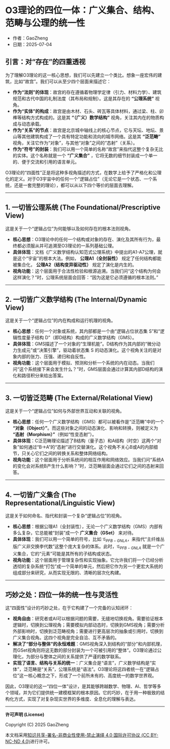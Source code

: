 # **O3理论的四位一体：广义集合、结构、范畴与公理的统一性**

- 作者：GaoZheng
- 日期：2025-07-04

## 引言：对“存在”的四重透视

为了理解O3理论的这一核心思想，我们可以先建立一个类比。想象一座宏伟的建筑，比如“故宫”。我们可以从至少四个层面来描述它：

* **作为“法则”的体现**：故宫的存在遵循着物理学定律（引力、材料力学）、建筑规范和古代中国的礼制法度（其布局和规制）。这是其存在的 **“公理系统”** 视角。
* **作为“实体”的构成**：故宫是由木材、石头、砖瓦等具体材料，通过梁、柱、卯榫等结构方式构成的。这是其 **“（广义）数学结构”** 视角，关注其内在的物质构成与动态承载。
* **作为“关系”的节点**：故宫是北京城中轴线上的核心节点，它与天坛、地坛、景山等其他建筑构成了一个具有特定功能和流向的城市网络。这是其 **“泛范畴”** 视角，关注它作为“对象”，与其他“对象”之间的“态射”（关系）。
* **作为“符号”的封装**：我们可以用一个简单的名称“故宫”来指代这整个复杂无比的实体。这个名称就是一个 **“广义集合”** ，它将无数的细节封装成一个单一的、便于交流和引用的语言单元。

O3理论的“四面性”正是将这种多视角描述的方式，在数学上给予了严格化和公理化的定义。对于O3宇宙中的任何一个“逻辑占位”（无论它是一个状态、一个系统，还是一套完整的理论），都可以从以下四个等价的层面去理解。

---

## 1. 一切皆公理系统 (The Foundational/Prescriptive View)

这是关于一个“逻辑占位”为何能够以及如何存在的根本法则视角。

* **核心思想**：O3理论中的任何一个结构或对象的存在、演化及其所有行为，最终都必须服从并可追溯至O3理论的一系列基础公理。
* **具体体现**：文档《广义数学结构认知范式公理系统》中提出的A1-A7公理，就是这个“宇宙”的根本大法。例如， **公理A1（全封装性）** 规定了任何结构都能被集合化， **公理A2（结构变异驱动性）** 规定了演化是内生的。
* **视角功能**：这个层面用于合法性检验和根源追溯。当我们问“这个结构为何会这样演化？”时，公理系统层面会回答：“因为这是它必须遵循的根本法则。”

---

## 2. 一切皆广义数学结构 (The Internal/Dynamic View)

这是关于一个“逻辑占位”的内在构成和运行机理的视角。

* **核心思想**：任何一个对象或系统，其内部都是一个由“逻辑占位状态集 S”和“逻辑性度量子结构 D”（即D结构）构成的广义数学结构（GMS）。
* **具体体现**：GMS描述了一个对象的“生理机能”。D结构作为其内部的“微分动力生成元”或“决策引擎”，驱动着状态集 S 的动态演化。这个视角关注的是对象内部的张力、压强、递归和自反性。
* **视角功能**：这个层面用于模拟、预测和分析一个系统的内在动态。当我们问“这个系统接下来会发生什么？”时，GMS层面会通过计算其内部D结构的演化和路径积分来给出答案。

---

## 3. 一切皆泛范畴 (The External/Relational View)

这是关于一个“逻辑占位”如何与外部世界互动和关联的视角。

* **核心思想**：任何一个广义数学结构（GMS）都可以被看作是“泛范畴”中的一个 **“对象（Object）”**。而这些对象之间的动态演化、影响和转换，则被定义为 **“态射（Morphism）”**（例如“性变态射”）。
* **具体体现**：C泛范畴理论描述了B结构（量子态）和A结构（时空）这两个“对象”如何通过“B→A”的“态射”进行交替演化。这个视角不关心B或A的内部细节，只关心它们之间的转换关系和整体网络结构。
* **视角功能**：这个层面用于分析系统间的相互作用和网络效应。当我们问“系统A的变化会对系统B产生什么影响？”时，泛范畴层面会通过它们之间的态射来回答。

---

## 4. 一切皆广义集合 (The Representational/Linguistic View)

这是关于如何命名、指代和封装一个复杂“逻辑占位”的视角。

* **核心思想**：根据公理A1（全封装性），无论一个广义数学结构（GMS）内部有多么复杂，它总能被“封装”成一个 **广义集合（GSet）** 来对待。
* **具体体现**：我们可以用一个简单的符号，比如 $\mathcal{G}_{PFB-GNLA}$，来指代“主纤维丛版广义非交换李代数”这整个庞大复杂的体系。此时，$\mathcal{G}_{PFB-GNLA}$ 就是一个广义集合，它的“元素”可能是其所有的子结构或状态。
* **视角功能**：这个层面用于管理复杂性和实现抽象。它允许我们将一个已经分析透彻的复杂系统“打包”成一个简单的单元，然后把它作为另一个更宏大系统的组成部分来研究，从而实现无限的、清晰的层次化构建。

---

## 巧妙之处：四位一体的统一性与灵活性

这“四面性”设计的巧妙之处，在于它构建了一个完备的认知闭环：

* **视角自由**：研究者或AI可以根据问题的需要，无缝地切换视角。需要验证根本逻辑时，切换到公理视角；需要模拟内部动态时，切换到GMS视角；需要分析外部影响时，切换到泛范畴视角；需要进行更高层次的抽象或引用时，切换到广义集合视角。这四个视角是完全自洽、互不矛盾的。
* **解决了“部分与整体”的永恒难题**：GMS视角深入到结构的“部分”和内部机理，而GSet视角则将这无数的部分封装为一个可被引用的“整体”。O3理论通过公理化，为部分与整体之间的关系提供了严谨的数学联系。
* **实现了语言、结构与关系的统一**：广义集合是“语言”，广义数学结构是“实体”，泛范畴是“关系”，公理系统是“语法”。O3理论将这四者统一在“逻辑占位”这一核心概念之下，形成了一个前所未有的、高度统一的数学世界观。

因此，O3理论的这一“四位一体”设计，是其能够跨越数学、物理、AI、哲学等多个领域，并为它们提供统一建模框架的根本原因。它的巧妙，在于用一种极致的结构化方式，实现了对复杂现实世界的多维度、全息化的理解与表达。

---

**许可声明 (License)**

Copyright (C) 2025 GaoZheng 

本文档采用[知识共享-署名-非商业性使用-禁止演绎 4.0 国际许可协议 (CC BY-NC-ND 4.0)](https://creativecommons.org/licenses/by-nc-nd/4.0/deed.zh-Hans)进行许可。
